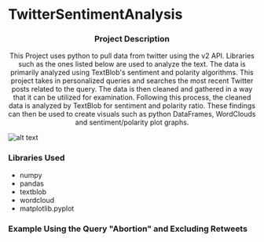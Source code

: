 # TwitterSentimentAnalysis
<h3 align="center">Project Description</h3>
<p align="center">This Project uses python to pull data from twitter using the v2 API. Libraries such as the ones listed below are used to analyze the text. The data is primarily analyzed using TextBlob's sentiment and polarity algorithms. This project takes in personalized queries and searches the most recent Twitter posts related to the query. The data is then cleaned and gathered in a way that it can be utilized for examination. Following this process, the cleaned data is analyzed by TextBlob for sentiment and polarity ratio. These findings can then be used to create visuals such as python DataFrames, WordClouds and sentiment/polarity plot graphs. </p>

![alt text](https://files.realpython.com/media/How-to-use-NLTK-for-Sentiment-Analysis-in-Python_Watermarked.05ff07ca7ec7.jpg)
<h3>Libraries Used</h3>

- numpy 
- pandas 
- textblob 
- wordcloud  
- matplotlib.pyplot

<h3>Example Using the Query "Abortion" and Excluding Retweets</h3>


